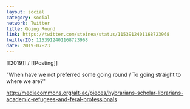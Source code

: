 ```yaml
---
layout: social
category: social
network: Twitter
title: Going Round
link: https://twitter.com/steinea/status/1153912401168723968
twitterID: 1153912401168723968
date: 2019-07-23
---
```


[[2019]] / [[Posting]]

"When have we not preferred some going round / To going straight to where we are?"

<http://mediacommons.org/alt-ac/pieces/hybrarians-scholar-librarians-academic-refugees-and-feral-professionals>
